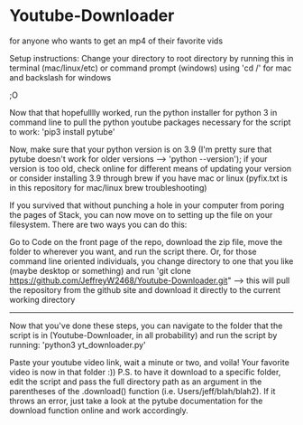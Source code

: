# Youtube-Downloader
for anyone who wants to get an mp4 of their favorite vids

Setup instructions: 
Change your directory to root directory by running this in terminal (mac/linux/etc) or command prompt (windows) using 'cd /' for mac and backslash for windows

;O

Now that that hopefulllly worked, run the python installer for python 3 in command line to pull the python youtube packages necessary for the script to work: 
'pip3 install pytube'

Now, make sure that your python version is on 3.9 (I'm pretty sure that pytube doesn't work for older versions --> 'python --version'); if your version is too old, check online for different means of updating your version or consider installing 3.9 through brew if you have mac or linux (pyfix.txt is in this repository for mac/linux brew troubleshooting)

If you survived that without punching a hole in your computer from poring the pages of Stack, you can now move on to setting up the file on your filesystem.
There are two ways you can do this:

Go to Code on the front page of the repo, download the zip file, move the folder to wherever you want, and run the script there.
Or, for those command line oriented individuals, you change directory to one that you like (maybe desktop or something) and run 'git clone https://github.com/JeffreyW2468/Youtube-Downloader.git" --> this will pull the repository from the github site and download it directly to the current working directory

----

Now that you've done these steps, you can navigate to the folder that the script is in (Youtube-Downloader, in all probability) and run the script by running: 
'python3 yt_downloader.py'

Paste your youtube video link, wait a minute or two, and voila! Your favorite video is now in that folder :))
P.S. to have it download to a specific folder, edit the script and pass the full directory path as an argument in the parentheses of the .download() function (i.e. Users/jeff/blah/blah2). If it throws an error, just take a look at the pytube documentation for the download function online and work accordingly. 
